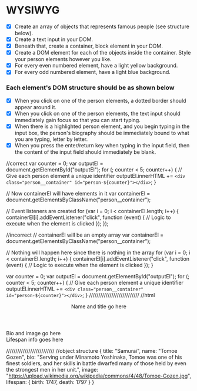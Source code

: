 # WYSIWYG
- [x] Create an array of objects that represents famous people (see structure below).
- [x] Create a text input in your DOM.
- [x] Beneath that, create a container, block element in your DOM.
- [x] Create a DOM element for each of the objects inside the container. Style your person elements however you like.
- [x] For every even numbered element, have a light yellow background.
- [x] For every odd numbered element, have a light blue background.
### Each element's DOM structure should be as shown below
- [x] When you click on one of the person elements, a dotted border should appear around it.
- [x] When you click on one of the person elements, the text input should immediately gain focus so that you can start typing.
- [x] When there is a highlighted person element, and you begin typing in the input box, the person's biography should be immediately bound to what you are typing, letter by letter.
- [x] When you press the enter/return key when typing in the input field, then the content of the input field should immediately be blank.

//correct
var counter = 0;
var outputEl = document.getElementById("outputEl");
for (; counter < 5; counter++) {
  // Give each person element a unique identifier
  outputEl.innerHTML += `<div class="person__container" id="person-${counter}"></div>`;
}

// Now containerEl will have elements in it
var containerEl = document.getElementsByClassName("person__container");

// Event listeners are created
for (var i = 0; i < containerEl.length; i++) {
  containerEl[i].addEventListener("click", function (event) {
    // Logic to execute when the element is clicked
  });
});

//incorrect 
// containerEl will be an empty array
var containerEl = document.getElementsByClassName("person__container");

// Nothing will happen here since there is nothing in the array
for (var i = 0; i < containerEl.length; i++) {
  containerEl[i].addEventListener("click", function (event) {
    // Logic to execute when the element is clicked
  });
}

var counter = 0;
var outputEl = document.getElementById("outputEl");
for (; counter < 5; counter++) {
  // Give each person element a unique identifier
  outputEl.innerHTML += `<div class="person__container" id="person-${counter}"></div>`;
}
///////////////////////////
//html
<person>
  <header>Name and title go here</header>
  <section>Bio and image go here</section>
  <footer>Lifespan info goes here</footer>
</person>

//////////////////////////
//object structure
{
  title: "Samurai",
  name: "Tomoe Gozen",
  bio: "Serving under Minamoto Yoshinaka, Tomoe was one of his finest soldiers, and her skills in battle dwarfed many of those held by even the strongest men in her unit.",
  image: "https://upload.wikimedia.org/wikipedia/commons/4/48/Tomoe-Gozen.jpg",
  lifespan: {
    birth: 1747,
    death: 1797
  }
}
